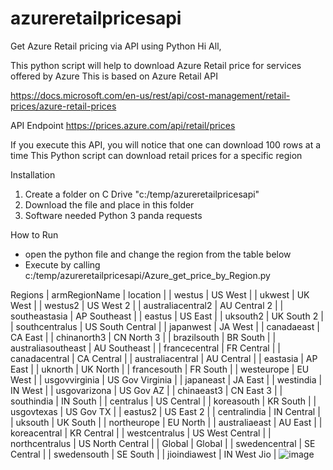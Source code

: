 # azureretailpricesapi
Get Azure Retail pricing via API using Python
Hi All,

This python script will help to download Azure Retail price for services offered by Azure
This is based on Azure Retail API 

https://docs.microsoft.com/en-us/rest/api/cost-management/retail-prices/azure-retail-prices

API Endpoint
https://prices.azure.com/api/retail/prices

If you execute this API, you will notice that one can download 100 rows at a time
This Python script can download retail prices for a specific region

Installation 
1. Create a folder on C Drive "c:/temp/azureretailpricesapi"
2. Download the file and place in this folder
3. Software needed
    Python 3
    panda
    requests

How to Run 
- open the python file and change the region from the table below 
- Execute by calling c:/temp/azureretailpricesapi/Azure_get_price_by_Region.py


Regions
|	armRegionName	|	location	|
|	westus	|	US West	|
|	ukwest	|	UK West	|
|	westus2	|	US West 2	|
|	australiacentral2	|	AU Central 2	|
|	southeastasia	|	AP Southeast	|
|	eastus	|	US East	|
|	uksouth2	|	UK South 2	|
|	southcentralus	|	US South Central	|
|	japanwest	|	JA West	|
|	canadaeast	|	CA East	|
|	chinanorth3	|	CN North 3	|
|	brazilsouth	|	BR South	|
|	australiasoutheast	|	AU Southeast	|
|	francecentral	|	FR Central	|
|	canadacentral	|	CA Central	|
|	australiacentral	|	AU Central	|
|	eastasia	|	AP East	|
|	uknorth	|	UK North	|
|	francesouth	|	FR South	|
|	westeurope	|	EU West	|
|	usgovvirginia	|	US Gov Virginia	|
|	japaneast	|	JA East	|
|	westindia	|	IN West	|
|	usgovarizona	|	US Gov AZ	|
|	chinaeast3	|	CN East 3	|
|	southindia	|	IN South	|
|	centralus	|	US Central	|
|	koreasouth	|	KR South	|
|	usgovtexas	|	US Gov TX	|
|	eastus2	|	US East 2	|
|	centralindia	|	IN Central	|
|	uksouth	|	UK South	|
|	northeurope	|	EU North	|
|	australiaeast	|	AU East	|
|	koreacentral	|	KR Central	|
|	westcentralus	|	US West Central	|
|	northcentralus	|	US North Central	|
|	Global	|	Global	|
|	swedencentral	|	SE Central	|
|	swedensouth	|	SE South	|
|	jioindiawest	|	IN West Jio	|
![image](https://user-images.githubusercontent.com/99235093/155062663-17402e15-7f67-49ee-8cd5-f6d8fc294738.png)
